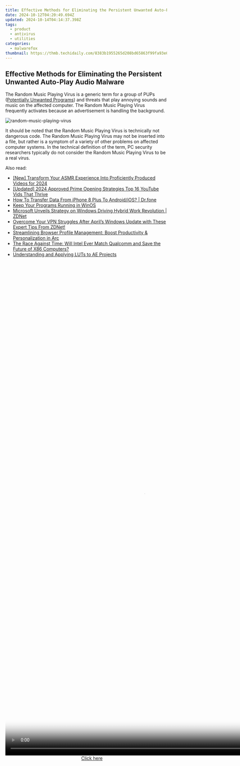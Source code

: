 ```yaml
---
title: Effective Methods for Eliminating the Persistent Unwanted Auto-Play Audio Malware
date: 2024-10-12T04:20:49.694Z
updated: 2024-10-14T04:14:37.398Z
tags:
  - product
  - antivirus
  - utilities
categories:
  - malwarefox
thumbnail: https://thmb.techidaily.com/8383b1955265d208bd65863f99fa93e0506dbf01fc1cf31d37490fb679a3c33d.png
---
```


## Effective Methods for Eliminating the Persistent Unwanted Auto-Play Audio Malware

The Random Music Playing Virus is a generic term for a group of PUPs ([Potentially Unwanted Programs](https://tools.techidaily.com/malwarefox/products/)) and threats that play annoying sounds and music on the affected computer. The Random Music Playing Virus frequently activates because an advertisement is handling the background. 

![](https://www.malwarefox.com/wp-content/uploads/2022/10/random-music-playing-virus.webp "random-music-playing-virus")

It should be noted that the Random Music Playing Virus is technically not dangerous code. The Random Music Playing Virus may not be inserted into a file, but rather is a symptom of a variety of other problems on affected computer systems. In the technical definition of the term, PC security researchers typically do not consider the Random Music Playing Virus to be a real virus.

<ins class="adsbygoogle"
     style="display:block"
     data-ad-format="autorelaxed"
     data-ad-client="ca-pub-7571918770474297"
     data-ad-slot="1223367746"></ins>

<ins class="adsbygoogle"
     style="display:block"
     data-ad-client="ca-pub-7571918770474297"
     data-ad-slot="8358498916"
     data-ad-format="auto"
     data-full-width-responsive="true"></ins>

<span class="atpl-alsoreadstyle">Also read:</span>
<div><ul>
<li><a href="https://youtube-webster.techidaily.com/ransform-your-asmr-experience-into-proficiently-produced-videos-for-2024/"><u>[New] Transform Your ASMR Experience Into Proficiently Produced Videos for 2024</u></a></li>
<li><a href="https://youtube-tips.techidaily.com/ed-2024-approved-prime-opening-strategies-top-16-youtube-vids-that-thrive/"><u>[Updated] 2024 Approved Prime Opening Strategies Top 16 YouTube Vids That Thrive</u></a></li>
<li><a href="https://review-topics.techidaily.com/how-to-transfer-data-from-iphone-8-plus-to-androidios-drfone-by-drfone-transfer-data-from-ios-transfer-data-from-ios/"><u>How To Transfer Data From iPhone 8 Plus To Android/iOS? | Dr.fone</u></a></li>
<li><a href="https://win11.techidaily.com/keep-your-programs-running-in-winos/"><u>Keep Your Programs Running in WinOS</u></a></li>
<li><a href="https://win-outstanding.techidaily.com/microsoft-unveils-strategy-on-windows-driving-hybrid-work-revolution-zdnet/"><u>Microsoft Unveils Strategy on Windows Driving Hybrid Work Revolution | ZDNet</u></a></li>
<li><a href="https://win-outstanding.techidaily.com/overcome-your-vpn-struggles-after-aprils-windows-update-with-these-expert-tips-from-zdnet/"><u>Overcome Your VPN Struggles After April’s Windows Update with These Expert Tips From ZDNet!</u></a></li>
<li><a href="https://win-outstanding.techidaily.com/streamlining-browser-profile-management-boost-productivity-and-personalization-in-arc/"><u>Streamlining Browser Profile Management: Boost Productivity & Personalization in Arc</u></a></li>
<li><a href="https://win-outstanding.techidaily.com/the-race-against-time-will-intel-ever-match-qualcomm-and-save-the-future-of-x86-computers/"><u>The Race Against Time: Will Intel Ever Match Qualcomm and Save the Future of X86 Computers?</u></a></li>
<li><a href="https://extra-hints.techidaily.com/understanding-and-applying-luts-to-ae-projects/"><u>Understanding and Applying LUTs to AE Projects</u></a></li>
</ul></div>

<!-- affiliate ads begin -->
<span id="1531882">
					<video width="864" height="1536" style="cursor:pointer"
           poster="//a.impactradius-go.com/display-clicktoplayimage/1531882.png"
           onclick="if(!this.playClicked){this.play();this.setAttribute('controls',true);this.playClicked=true;}">
	   <source src="//a.impactradius-go.com/display-ad/16446-1531882">
	   <img src="//a.impactradius-go.com/display-clicktoplayimage/1531882.png" style="border: none; height: 100%; width: 100%; object-fit: contain">
	</video>
	<div style="width:540px;text-align:center"><a href="javascript:window.open(decodeURIComponent('https%3A%2F%2Flaganoo.pxf.io%2Fc%2F5597632%2F1531882%2F16446'), '_blank');void(0);">Click here</a></div>
</span>
<img height="0" width="0" src="https://imp.pxf.io/i/5597632/1531882/16446" style="position:absolute;visibility:hidden;" border="0" />
<!-- affiliate ads end -->

